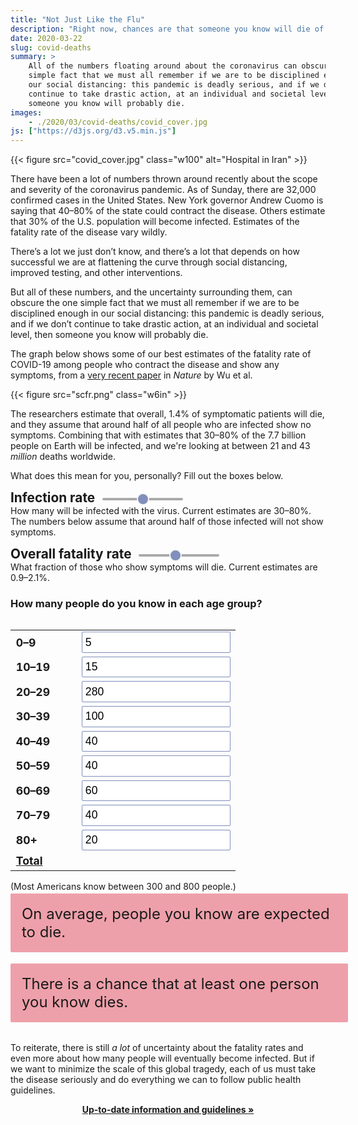 ```yaml
---
title: "Not Just Like the Flu"
description: "Right now, chances are that someone you know will die of COVID-19."
date: 2020-03-22
slug: covid-deaths
summary: >
    All of the numbers floating around about the coronavirus can obscure the one 
    simple fact that we must all remember if we are to be disciplined enough in
    our social distancing: this pandemic is deadly serious, and if we don&rsquo;t
    continue to take drastic action, at an individual and societal level, then
    someone you know will probably die.
images:
    - ./2020/03/covid-deaths/covid_cover.jpg
js: ["https://d3js.org/d3.v5.min.js"]
---
```


{{< figure src="covid_cover.jpg" class="w100" alt="Hospital in Iran" >}}

<span class="leadin">There have been a lot of numbers</span> thrown around 
recently about the scope and severity of the coronavirus pandemic.  As of Sunday,
there are 32,000 confirmed cases in the United States.  New York governor Andrew
Cuomo is saying that 40&ndash;80% of the state could contract the disease. 
Others estimate that 30% of the U.S. population will become infected. Estimates
of the fatality rate of the disease vary wildly.  

There&rsquo;s a lot we just don&rsquo;t know, and there&rsquo;s a lot that
depends on how successful we are at flattening the curve through social
distancing, improved testing, and other interventions.  

But all of these numbers, and the uncertainty surrounding them, can obscure the
one simple fact that we must all remember if we are to be disciplined enough in
our social distancing: this pandemic is deadly serious, and if we don&rsquo;t
continue to take drastic action, at an individual and societal level, then
someone you know will probably die.

The graph below shows some of our best estimates of the fatality rate of COVID-19
among people who contract the disease and show any symptoms, from a 
[very recent paper](https://www.nature.com/articles/s41591-020-0822-7) in 
*Nature* by Wu et al.

{{< figure src="scfr.png" class="w6in" >}}

The researchers estimate that overall, 1.4% of symptomatic patients will die,
and they assume that around half of all people who are infected show no symptoms.
Combining that with estimates that 30&ndash;80% of the 7.7 billion people on 
Earth will be infected, and we're looking at between 21 and 43 *million*
deaths worldwide.

What does this mean for you, personally? Fill out the boxes below.

<section class="interactive">

<b style="font-size: 1.3rem;">Infection rate</b>&nbsp;&nbsp;
<input id="inf_rate" type="range" min=0 max=100 value=50 step=5 />
<label id="l_ir" for="inf_rate"></label><br />
How many will be infected with the virus. Current estimates are 30&ndash;80%.
The numbers below assume that around half of those infected will not show symptoms.

<b style="font-size: 1.3rem;">Overall fatality rate</b>&nbsp;&nbsp;
<input id="scfr" type="range" min=0.1 max=3 value=1.4 step=0.05 />
<label id="l_scfr" for="scfr"></label><br />
What fraction of those who show symptoms will die. 
Current estimates are 0.9&ndash;2.1%.

<h3>How many people do you know in each age group?</h3>
<div id="cols">
<div id="lcol">
<table id="age-groups">
<tr>
<td>0&ndash;9</td>
<td><input id="num_0009" type="number" min=0 value=5 /></td>
</tr>
<tr>
<td>10&ndash;19</td>
<td><input id="num_1019" type="number" min=0 value=15 /></td>
</tr>
<tr>
<td>20&ndash;29</td>
<td><input id="num_2029" type="number" min=0 value=280 /></td>
</tr>
<tr>
<td>30&ndash;39</td>
<td><input id="num_3039" type="number" min=0 value=100 /></td>
</tr>
<tr>
<td>40&ndash;49</td>
<td><input id="num_4049" type="number" min=0 value=40 /></td>
</tr>
<tr>
<td>50&ndash;59</td>
<td><input id="num_5059" type="number" min=0 value=40 /></td>
</tr>
<tr>
<td>60&ndash;69</td>
<td><input id="num_6069" type="number" min=0 value=60 /></td>
</tr>
<tr>
<td>70&ndash;79</td>
<td><input id="num_7079" type="number" min=0 value=40 /></td>
</tr>
<tr>
<td>80+</td>
<td><input id="num_8000" type="number" min=0 value=20 /></td>
</tr>
<tr>
<td style="text-decoration: underline">Total</td>
<td style="font-weight: bold; font-size: 1.1rem;" id="total"></td>
</tr>
</table>
(Most Americans know between 300 and 800 people.)
</div>

<div id="rcol">

<div class="estimate" id="est_deaths">
On average, <b></b> people you know are expected to die.
</div>

<div class="estimate" id="prob_one">
There is a <b></b> chance that at least one person you know dies.
</div>

</div>
</div>

</section>

To reiterate, there is still *a lot* of uncertainty about the fatality rates
and even more about how many people will eventually become infected. But if
we want to minimize the scale of this global tragedy, each of us must take
the disease seriously and do everything we can to follow public health
guidelines.

<p style="text-align: center;">
<b><a href="https://www.coronavirus.gov/" target="_blank">
    Up-to-date information and guidelines &raquo;
</a></b>
</p>

<script src="covid.js"></script>
<style>
#cols {
    display: flex;
    flex-wrap: wrap;
}

#cols > #lcol {
    margin-right: 1rem;
}
#cols > #rcol {
    flex-grow: 1;
    flex-basis: 360px;
}

.estimate {
    background: #eea0aa;
    padding: 0.75em;
    font-size: 1.5rem;
    margin: 3px 0 0.75em 0;
    border-radius: 2px;
    width: 100%;
}

#age-groups {
    width: 100%;
    max-width: 360px;
}

#age-groups td:first-child {
    font-size: 1.1rem;
    min-width: 5em;
    font-weight: bold;
}

label {
    font-size: 1.7rem;
    color: #666;
    font-weight: bold;
}

input[type=number] {
    padding: 0.3em;
    border: 1px solid #808fbb;
    border-radius: 2px;
    outline: none;
    font-size: 1.1rem;
    width: 100%;
}

input[type=range] {
    flex-grow: 1;
    -webkit-appearance: none;  /* Override default CSS styles */
    appearance: none;
    outline: none;
    height: 4px;
    margin: auto;
    position: relative;
    top: -3px;
    border-radius: 2px;
    background: #aaaaaa;
}
input[type=range]::-webkit-slider-thumb {
    -webkit-appearance: none; /* Override default look */
    appearance: none;
    width: 20px; 
    height: 20px; 
    border-radius: 20px;
    border: 2px solid #f4f4f4;
    background: #808fbb; 
    cursor: pointer; 
}
input[type=range]::-moz-range-thumb {
    width: 16px; 
    height: 16px; 
    border-radius: 8px;
    background: #808fbb; 
    cursor: pointer; 
}
</style>
